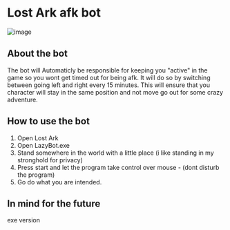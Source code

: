 # Lost Ark afk bot
![image](https://user-images.githubusercontent.com/78900612/154241132-4fb58360-2911-4db4-8438-d0f850c999b5.png)

## About the bot

The bot will Automaticly be responsible for keeping you "active" in the game so you wont get timed out for being afk. It will do so by switching between going left and right every 15 minutes. This will ensure that you character will stay in the same position and not move go out for some crazy adventure. 

## How to use the bot

1. Open Lost Ark
2. Open LazyBot.exe
3. Stand somewhere in the world with a little place (i like standing in my stronghold for privacy)
4. Press start and let the program take control over mouse - (dont disturb the program)
5. Go do what you are intended.

## In mind for the future

exe version 
